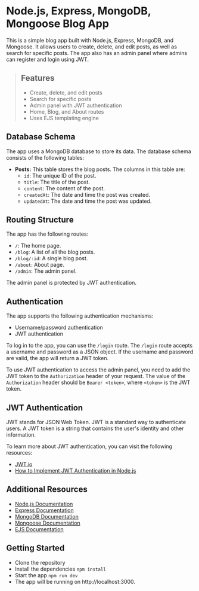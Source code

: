 # Node.js, Express, MongoDB, Mongoose Blog App
This is a simple blog app built with Node.js, Express, MongoDB, and Mongoose. It allows users to create, delete, and edit posts, as well as search for specific posts. The app also has an admin panel where admins can register and login using JWT.

> ## Features
> - Create, delete, and edit posts
> - Search for specific posts
> - Admin panel with JWT authentication
> - Home, Blog, and About routes
> - Uses EJS templating engine
## Database Schema

The app uses a MongoDB database to store its data. The database schema consists of the following tables:

* **Posts:** This table stores the blog posts. The columns in this table are:
    * `id`: The unique ID of the post.
    * `title`: The title of the post.
    * `content`: The content of the post.
    * `createdAt`: The date and time the post was created.
    * `updatedAt`: The date and time the post was updated.

## Routing Structure

The app has the following routes:

* `/`: The home page.
* `/blog`: A list of all the blog posts.
* `/blog/:id`: A single blog post.
* `/about`: About page.
* `/admin`: The admin panel.

The admin panel is protected by JWT authentication.

## Authentication

The app supports the following authentication mechanisms:

* Username/password authentication
* JWT authentication

To log in to the app, you can use the `/login` route. The `/login` route accepts a username and password as a JSON object. If the username and password are valid, the app will return a JWT token.

To use JWT authentication to access the admin panel, you need to add the JWT token to the `Authorization` header of your request. The value of the `Authorization` header should be `Bearer <token>`, where `<token>` is the JWT token.

## JWT Authentication

JWT stands for JSON Web Token. JWT is a standard way to authenticate users. A JWT token is a string that contains the user's identity and other information.

To learn more about JWT authentication, you can visit the following resources:

* [JWT.io](https://jwt.io/)
* [How to Implement JWT Authentication in Node.js](https://www.digitalocean.com/community/tutorials/how-to-implement-jwt-authentication-in-node-js)

## Additional Resources

* [Node.js Documentation](https://nodejs.org/en/docs/)
* [Express Documentation](https://expressjs.com/en/api.html)
* [MongoDB Documentation](https://docs.mongodb.com/manual/)
* [Mongoose Documentation](https://mongoosejs.com/docs/)
* [EJS Documentation](https://ejs.co/docs/)


## Getting Started
- Clone the repository
- Install the dependencies `npm install`
- Start the app `npm run dev`
- The app will be running on http://localhost:3000.
